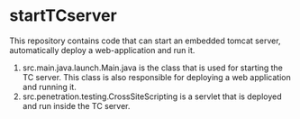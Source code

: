 # startTCserver
This repository contains code that can start an embedded tomcat server, automatically deploy a web-application and run it.

1. src.main.java.launch.Main.java is the class that is used for starting the TC server. This class is also responsible for deploying a web application and running it.
2. src.penetration.testing.CrossSiteScripting is a servlet that is deployed and run inside the TC server.
